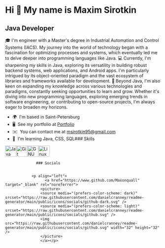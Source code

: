 Hi 👋 My name is Maxim Sirotkin
===============================

Java Developer
--------------

🎓 I'm engineer with a Master's degree in Industrial Automation and Control Systems (IACS). My journey into the world of technology began with a fascination for optimizing processes and systems, which eventually led me to delve deeper into programming languages like Java. 💻 Currently, I'm sharpening my skills in Java, exploring its versatility in building robust backend systems, web applications, and Android apps. I'm particularly intrigued by its object-oriented paradigm and the vast ecosystem of libraries and frameworks available for development. 🚀 Beyond Java, I'm also keen on expanding my knowledge across various technologies and paradigms, constantly seeking opportunities to learn and grow. Whether it's diving into new programming languages, exploring emerging trends in software engineering, or contributing to open-source projects, I'm always eager to broaden my horizons.

*   🌍  I'm based in Saint-Petersburg
*   🖥️  See my portfolio at [Portfolio](http://https://github.com/Maxonquall?tab=repositories)
*   ✉️  You can contact me at [msirotkin95@gmail.com](mailto:msirotkin95@gmail.com)
*   🧠  I'm learning Java, CSS, SQL### Skills 
<p align="left">
<a href="https://www.oracle.com/java/" target="_blank" rel="noreferrer"><img src="https://raw.githubusercontent.com/danielcranney/readme-generator/main/public/icons/skills/java-colored.svg" width="36" height="36" alt="Java" /></a><a href="https://git-scm.com/" target="_blank" rel="noreferrer"><img src="https://raw.githubusercontent.com/danielcranney/readme-generator/main/public/icons/skills/git-colored.svg" width="36" height="36" alt="Git" /></a><a href="https://www.gnu.org/software/bash/" target="_blank" rel="noreferrer"><img src="https://raw.githubusercontent.com/danielcranney/readme-generator/main/public/icons/skills/gnubash.svg" width="36" height="36" alt="GNU Bash" /></a><a href="https://www.linux.org" target="_blank" rel="noreferrer"><img src="https://raw.githubusercontent.com/danielcranney/readme-generator/main/public/icons/skills/linux-colored.svg" width="36" height="36" alt="Linux" /></a>
                    </p>
                    
                  ### Socials
                  
                  
                <p align="left">
                      <a href="https://www.github.com/Maxonquall" target="_blank" rel="noreferrer">
                    <picture>
                    <source media="(prefers-color-scheme: dark)" srcset="https://raw.githubusercontent.com/danielcranney/readme-generator/main/public/icons/socials/github-dark.svg" />
                    <source media="(prefers-color-scheme: light)" srcset="https://raw.githubusercontent.com/danielcranney/readme-generator/main/public/icons/socials/github.svg" />
                    <img src="https://raw.githubusercontent.com/danielcranney/readme-generator/main/public/icons/socials/github.svg" width="32" height="32" />
                    </picture>
                    </a></p>
